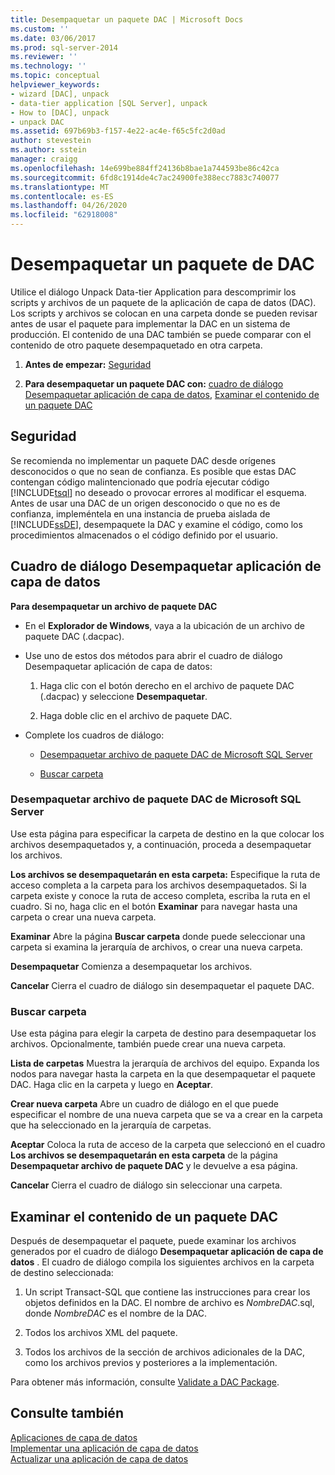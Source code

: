 ```yaml
---
title: Desempaquetar un paquete DAC | Microsoft Docs
ms.custom: ''
ms.date: 03/06/2017
ms.prod: sql-server-2014
ms.reviewer: ''
ms.technology: ''
ms.topic: conceptual
helpviewer_keywords:
- wizard [DAC], unpack
- data-tier application [SQL Server], unpack
- How to [DAC], unpack
- unpack DAC
ms.assetid: 697b69b3-f157-4e22-ac4e-f65c5fc2d0ad
author: stevestein
ms.author: sstein
manager: craigg
ms.openlocfilehash: 14e699be884ff24136b8bae1a744593be86c42ca
ms.sourcegitcommit: 6fd8c1914de4c7ac24900fe388ecc7883c740077
ms.translationtype: MT
ms.contentlocale: es-ES
ms.lasthandoff: 04/26/2020
ms.locfileid: "62918008"
---
```

# <a name="unpack-a-dac-package"></a>Desempaquetar un paquete de DAC
  Utilice el diálogo Unpack Data-tier Application para descomprimir los scripts y archivos de un paquete de la aplicación de capa de datos (DAC). Los scripts y archivos se colocan en una carpeta donde se pueden revisar antes de usar el paquete para implementar la DAC en un sistema de producción. El contenido de una DAC también se puede comparar con el contenido de otro paquete desempaquetado en otra carpeta.  
  
1.  **Antes de empezar:**  [Seguridad](#Security)  
  
2.  **Para desempaquetar un paquete DAC con:**  [cuadro de diálogo Desempaquetar aplicación de capa de datos](#UnpackDACDial), [Examinar el contenido de un paquete DAC](#ExamDACPack)  
  
##  <a name="security"></a><a name="Security"></a> Seguridad  
 Se recomienda no implementar un paquete DAC desde orígenes desconocidos o que no sean de confianza. Es posible que estas DAC contengan código malintencionado que podría ejecutar código [!INCLUDE[tsql](../../includes/tsql-md.md)] no deseado o provocar errores al modificar el esquema. Antes de usar una DAC de un origen desconocido o que no es de confianza, impleméntela en una instancia de prueba aislada de [!INCLUDE[ssDE](../../includes/ssde-md.md)], desempaquete la DAC y examine el código, como los procedimientos almacenados o el código definido por el usuario.  
  
##  <a name="unpack-data-tier-application-dialog"></a><a name="UnpackDACDial"></a> Cuadro de diálogo Desempaquetar aplicación de capa de datos  
 **Para desempaquetar un archivo de paquete DAC**  
  
-   En el **Explorador de Windows**, vaya a la ubicación de un archivo de paquete DAC (.dacpac).  
  
-   Use uno de estos dos métodos para abrir el cuadro de diálogo Desempaquetar aplicación de capa de datos:  
  
    1.  Haga clic con el botón derecho en el archivo de paquete DAC (.dacpac) y seleccione **Desempaquetar**.  
  
    2.  Haga doble clic en el archivo de paquete DAC.  
  
-   Complete los cuadros de diálogo:  
  
    -   [Desempaquetar archivo de paquete DAC de Microsoft SQL Server](#Unpack)  
  
    -   [Buscar carpeta](#Browse)  
  
###  <a name="unpack-microsoft-sql-server-dac-package-file"></a><a name="Unpack"></a> Desempaquetar archivo de paquete DAC de Microsoft SQL Server  
 Use esta página para especificar la carpeta de destino en la que colocar los archivos desempaquetados y, a continuación, proceda a desempaquetar los archivos.  
  
 **Los archivos se desempaquetarán en esta carpeta:** Especifique la ruta de acceso completa a la carpeta para los archivos desempaquetados. Si la carpeta existe y conoce la ruta de acceso completa, escriba la ruta en el cuadro. Si no, haga clic en el botón **Examinar** para navegar hasta una carpeta o crear una nueva carpeta.  
  
 **Examinar** Abre la página **Buscar carpeta** donde puede seleccionar una carpeta si examina la jerarquía de archivos, o crear una nueva carpeta.  
  
 **Desempaquetar** Comienza a desempaquetar los archivos.  
  
 **Cancelar** Cierra el cuadro de diálogo sin desempaquetar el paquete DAC.  
  
###  <a name="browse-for-folder"></a><a name="Browse"></a> Buscar carpeta  
 Use esta página para elegir la carpeta de destino para desempaquetar los archivos. Opcionalmente, también puede crear una nueva carpeta.  
  
 **Lista de carpetas** Muestra la jerarquía de archivos del equipo. Expanda los nodos para navegar hasta la carpeta en la que desempaquetar el paquete DAC. Haga clic en la carpeta y luego en **Aceptar**.  
  
 **Crear nueva carpeta** Abre un cuadro de diálogo en el que puede especificar el nombre de una nueva carpeta que se va a crear en la carpeta que ha seleccionado en la jerarquía de carpetas.  
  
 **Aceptar** Coloca la ruta de acceso de la carpeta que seleccionó en el cuadro **Los archivos se desempaquetarán en esta carpeta** de la página **Desempaquetar archivo de paquete DAC** y le devuelve a esa página.  
  
 **Cancelar** Cierra el cuadro de diálogo sin seleccionar una carpeta.  
  
##  <a name="examine-the-contents-of-a-dac-package"></a><a name="ExamDACPack"></a> Examinar el contenido de un paquete DAC  
 Después de desempaquetar el paquete, puede examinar los archivos generados por el cuadro de diálogo **Desempaquetar aplicación de capa de datos** . El cuadro de diálogo compila los siguientes archivos en la carpeta de destino seleccionada:  
  
1.  Un script Transact-SQL que contiene las instrucciones para crear los objetos definidos en la DAC. El nombre de archivo es *NombreDAC*.sql, donde *NombreDAC* es el nombre de la DAC.  
  
2.  Todos los archivos XML del paquete.  
  
3.  Todos los archivos de la sección de archivos adicionales de la DAC, como los archivos previos y posteriores a la implementación.  
  
 Para obtener más información, consulte [Validate a DAC Package](validate-a-dac-package.md).  
  
## <a name="see-also"></a>Consulte también  
 [Aplicaciones de capa de datos](data-tier-applications.md)   
 [Implementar una aplicación de capa de datos](deploy-a-data-tier-application.md)   
 [Actualizar una aplicación de capa de datos](upgrade-a-data-tier-application.md)  
  
  
